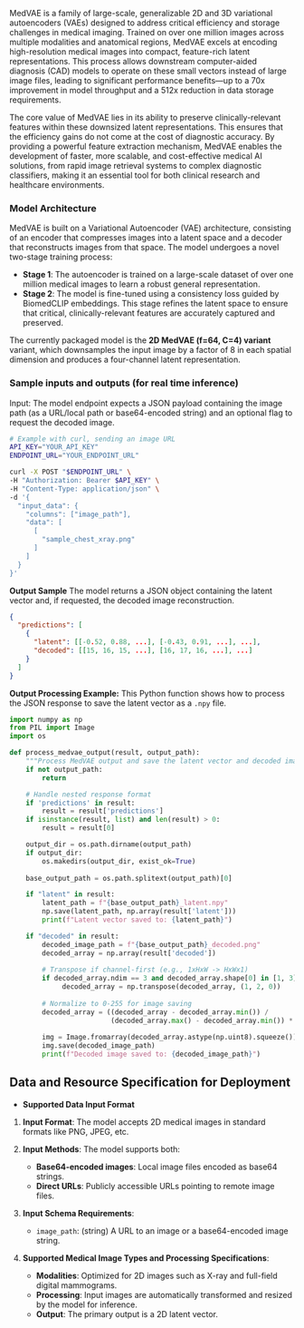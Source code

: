<!-- DO NOT CHANGE MARKDOWN HEADERS. IF CHANGED, MODEL CARD MAY BE REJECTED BY A REVIEWER -->

<!-- `description.md` is required. -->

MedVAE is a family of large-scale, generalizable 2D and 3D variational autoencoders (VAEs) designed to address critical efficiency and storage challenges in medical imaging. Trained on over one million images across multiple modalities and anatomical regions, MedVAE excels at encoding high-resolution medical images into compact, feature-rich latent representations. This process allows downstream computer-aided diagnosis (CAD) models to operate on these small vectors instead of large image files, leading to significant performance benefits—up to a 70x improvement in model throughput and a 512x reduction in data storage requirements.

The core value of MedVAE lies in its ability to preserve clinically-relevant features within these downsized latent representations. This ensures that the efficiency gains do not come at the cost of diagnostic accuracy. By providing a powerful feature extraction mechanism, MedVAE enables the development of faster, more scalable, and cost-effective medical AI solutions, from rapid image retrieval systems to complex diagnostic classifiers, making it an essential tool for both clinical research and healthcare environments.

### Model Architecture
MedVAE is built on a Variational Autoencoder (VAE) architecture, consisting of an encoder that compresses images into a latent space and a decoder that reconstructs images from that space. The model undergoes a novel two-stage training process:
- **Stage 1**: The autoencoder is trained on a large-scale dataset of over one million medical images to learn a robust general representation.
- **Stage 2**: The model is fine-tuned using a consistency loss guided by BiomedCLIP embeddings. This stage refines the latent space to ensure that critical, clinically-relevant features are accurately captured and preserved.

The currently packaged model is the **2D MedVAE (f=64, C=4) variant** variant, which downsamples the input image by a factor of 8 in each spatial dimension and produces a four-channel latent representation.

### Sample inputs and outputs (for real time inference)
Input:
The model endpoint expects a JSON payload containing the image path (as a URL/local path or base64-encoded string) and an optional flag to request the decoded image.

```bash
# Example with curl, sending an image URL
API_KEY="YOUR_API_KEY"
ENDPOINT_URL="YOUR_ENDPOINT_URL"

curl -X POST "$ENDPOINT_URL" \
-H "Authorization: Bearer $API_KEY" \
-H "Content-Type: application/json" \
-d '{
  "input_data": {
    "columns": ["image_path"],
    "data": [
      [
        "sample_chest_xray.png"
      ]
    ]
  }
}'
```

**Output Sample**
The model returns a JSON object containing the latent vector and, if requested, the decoded image reconstruction.

```json
{
  "predictions": [
    {
      "latent": [[-0.52, 0.88, ...], [-0.43, 0.91, ...], ...],
      "decoded": [[15, 16, 15, ...], [16, 17, 16, ...], ...]
    }
  ]
}
```

**Output Processing Example:**
This Python function shows how to process the JSON response to save the latent vector as a `.npy` file.

```python
import numpy as np
from PIL import Image
import os

def process_medvae_output(result, output_path):
    """Process MedVAE output and save the latent vector and decoded image."""
    if not output_path:
        return

    # Handle nested response format
    if 'predictions' in result:
        result = result['predictions']
    if isinstance(result, list) and len(result) > 0:
        result = result[0]

    output_dir = os.path.dirname(output_path)
    if output_dir:
        os.makedirs(output_dir, exist_ok=True)
    
    base_output_path = os.path.splitext(output_path)[0]

    if "latent" in result:
        latent_path = f"{base_output_path}_latent.npy"
        np.save(latent_path, np.array(result['latent']))
        print(f"Latent vector saved to: {latent_path}")

    if "decoded" in result:
        decoded_image_path = f"{base_output_path}_decoded.png"
        decoded_array = np.array(result['decoded'])
        
        # Transpose if channel-first (e.g., 1xHxW -> HxWx1)
        if decoded_array.ndim == 3 and decoded_array.shape[0] in [1, 3]:
             decoded_array = np.transpose(decoded_array, (1, 2, 0))
        
        # Normalize to 0-255 for image saving
        decoded_array = ((decoded_array - decoded_array.min()) / 
                         (decoded_array.max() - decoded_array.min()) * 255)
        
        img = Image.fromarray(decoded_array.astype(np.uint8).squeeze())
        img.save(decoded_image_path)
        print(f"Decoded image saved to: {decoded_image_path}")

```

## Data and Resource Specification for Deployment
* **Supported Data Input Format** 

1. **Input Format**: The model accepts 2D medical images in standard formats like PNG, JPEG, etc.

2. **Input Methods**: The model supports both:
   - **Base64-encoded images**: Local image files encoded as base64 strings.
   - **Direct URLs**: Publicly accessible URLs pointing to remote image files.

3. **Input Schema Requirements**:
   - `image_path`: (string) A URL to an image or a base64-encoded image string.

4. **Supported Medical Image Types and Processing Specifications**:
   - **Modalities**: Optimized for 2D images such as X-ray and full-field digital mammograms.
   - **Processing**: Input images are automatically transformed and resized by the model for inference.
   - **Output**: The primary output is a 2D latent vector.